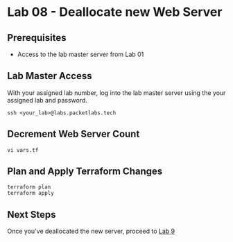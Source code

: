 # Lab 08 - Deallocate new Web Server

## Prerequisites

* Access to the lab master server from Lab 01

## Lab Master Access

With your assigned lab number, log into the lab master server using the your assigned lab and password.

```
ssh <your_lab>@labs.packetlabs.tech
```

## Decrement Web Server Count

```
vi vars.tf
```

## Plan and Apply Terraform Changes

```
terraform plan
terraform apply
```


## Next Steps

Once you've deallocated the new server, proceed to [Lab 9](Lab09.md)
